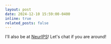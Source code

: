 ```yaml
---
layout: post
date: 2024-12-10 15:59:00-0400
inline: true
related_posts: false
---
```


I'll also be at [NeurIPS](https://neurips.cc/)! Let's chat if you are around!

